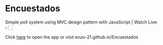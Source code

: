 # Encuestados

Simple poll system using MVC design pattern with JavaScript | Watch Live: 👉🏻

Click
[here](http://localhost:3000) to open the app or visit enzo-21.github.io/Encuestados

